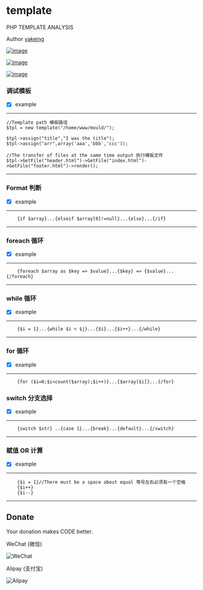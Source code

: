 # template

PHP TEMPLATE ANALYSIS

Author [yakeing](http://weibo.com/yakeing)

[![image](https://oauth.applinzi.com/SvgLabel/4D4D4D/License/F66000/MPL2.0/image.svg)](https://github.com/yakeing/template/blob/master/LICENSE)

[![image](https://oauth.applinzi.com/SvgLabel/4D4D4D/Language/007EC6/PHP/image.svg)](https://github.com/yakeing/template/blob/master/template.php)

[![image](https://oauth.applinzi.com/SvgLabel/4D4D4D/Version/97CA00/2.1/image.svg)](https://github.com/yakeing/template)





### 调试模板

- [x] example

---
	//Template path 模板路径
  	$tpl = new template("/home/www/mould/");
  
	$tpl->assign("title","I was the title");
	$tpl->assign("arr",array('aaa','bbb','ccc'));
    
	//The transfer of files at the same time output 执行模板文件
	$tpl->GetFile("header.html")->GetFile("index.html")->GetFile("footer.html")->render(); 
---



### Format 判断
 
- [x] example

---
        {if $array}...{elseif $array[0]!=null}...{else}...{/if}
---

### foreach 循环
 
- [x] example

---
        {foreach $array as $key => $value}...{$key} => {$value}...{/foreach}
---

### while 循环
 
- [x] example

---
        {$i = 1}...{while $i < $j}...{$i}...{$i++}...{/while}
---

### for 循环
 
- [x] example

---
        {for ($i=0;$i<count($array);$i++)}...{$array[$i]}...{/for}
		
### switch 分支选择
 
- [x] example

---
		{switch $str} ..{case 1}...{break}...{default}...{/switch}
---

### 赋值 OR 计算
 
- [x] example

---
        {$i = 1}//There must be a space about equal 等号左右必须有一个空格
        {$i++}
        {$i--}
---


Donate
---
Your donation makes CODE better.

 WeChat (微信)
 
 ![WeChat](https://oauth.applinzi.com/QrCode/230/WeChat/H/0/FFFFFF/000000/wxp%3a%7C%7Cf2f0SOGAUjQ1ALzigoyN7nW8tK68D2oeU3YO/image.png)

 Alipay (支付宝)

 ![Alipay](https://oauth.applinzi.com/QrCode/230/Alipay/H/0/FFFFFF/000000/HTTPS%3a%7C%7CQR.ALIPAY.COM%7CTSX082709YGHVXYUQCWKD6/image.png)
 
